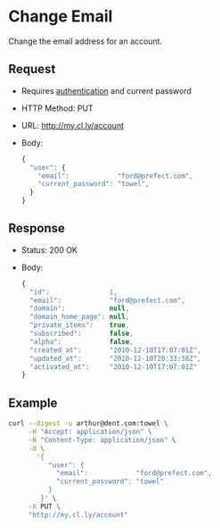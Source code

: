 # Change Email

Change the email address for an account.

## Request

- Requires [authentication](https://github.com/cloudapp/api/blob/master/README.md#authentication)
  and current password
- HTTP Method: PUT
- URL: http://my.cl.ly/account
- Body:

  ```js
  {
    "user": {
      "email":            "ford@prefect.com",
      "current_password": "towel",
    }
  }
  ```

## Response

- Status: 200 OK
- Body:

  ```js
  {
    "id":               1,
    "email":            "ford@prefect.com",
    "domain":           null,
    "domain_home_page": null,
    "private_items":    true,
    "subscribed":       false,
    "alpha":            false,
    "created_at":       "2010-12-10T17:07:01Z",
    "updated_at":       "2010-12-10T20:33:38Z",
    "activated_at":     "2010-12-10T17:07:01Z"
  }
  ```

## Example

```bash
curl --digest -u arthur@dent.com:towel \
     -H "Accept: application/json" \
     -H "Content-Type: application/json" \
     -d \
       '{
          "user": {
            "email":            "ford@prefect.com",
            "current_password": "towel"
          }
        }' \
     -X PUT \
     "http://my.cl.ly/account"
```